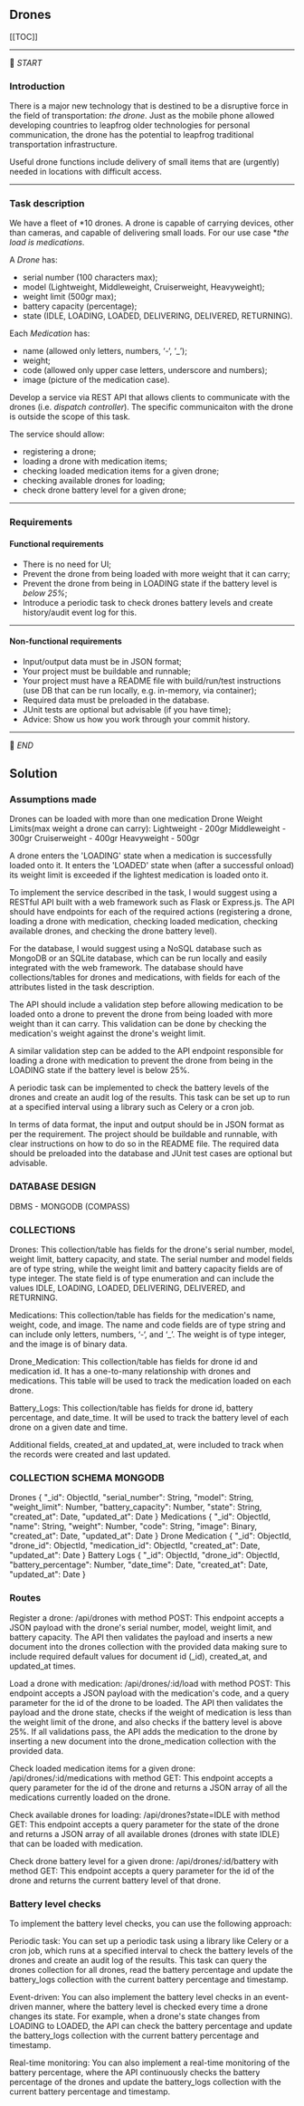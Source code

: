 ## Drones

[[TOC]]

---

:scroll: *START*


### Introduction

There is a major new technology that is destined to be a disruptive force in the field of transportation: *the drone*. Just as the mobile phone allowed developing countries to leapfrog older technologies for personal communication, the drone has the potential to leapfrog traditional transportation infrastructure.

Useful drone functions include delivery of small items that are (urgently) needed in locations with difficult access.

---

### Task description

We have a fleet of *10 drones. A drone is capable of carrying devices, other than cameras, and capable of delivering small loads. For our use case **the load is medications*.

A *Drone* has:
- serial number (100 characters max);
- model (Lightweight, Middleweight, Cruiserweight, Heavyweight);
- weight limit (500gr max);
- battery capacity (percentage);
- state (IDLE, LOADING, LOADED, DELIVERING, DELIVERED, RETURNING).

Each *Medication* has: 
- name (allowed only letters, numbers, ‘-‘, ‘_’);
- weight;
- code (allowed only upper case letters, underscore and numbers);
- image (picture of the medication case).

Develop a service via REST API that allows clients to communicate with the drones (i.e. *dispatch controller*). The specific communicaiton with the drone is outside the scope of this task. 

The service should allow:
- registering a drone;
- loading a drone with medication items;
- checking loaded medication items for a given drone; 
- checking available drones for loading;
- check drone battery level for a given drone;

---

### Requirements

#### Functional requirements

- There is no need for UI;
- Prevent the drone from being loaded with more weight that it can carry;
- Prevent the drone from being in LOADING state if the battery level is *below 25%*;
- Introduce a periodic task to check drones battery levels and create history/audit event log for this.

---

#### Non-functional requirements

- Input/output data must be in JSON format;
- Your project must be buildable and runnable;
- Your project must have a README file with build/run/test instructions (use DB that can be run locally, e.g. in-memory, via container);
- Required data must be preloaded in the database.
- JUnit tests are optional but advisable (if you have time);
- Advice: Show us how you work through your commit history.

---

:scroll: *END*

## Solution

### Assumptions made
Drones can be loaded with more than one medication
Drone Weight Limits(max weight a drone can carry):
Lightweight - 200gr
Middleweight - 300gr
Cruiserweight - 400gr
Heavyweight - 500gr

A drone enters the 'LOADING' state when a medication is successfully loaded onto it. It enters the 'LOADED' state when (after a successful onload) its weight limit is exceeded if the lightest medication is loaded onto it.


To implement the service described in the task, I would suggest using a RESTful API built with a web framework such as Flask or Express.js. The API should have endpoints for each of the required actions (registering a drone, loading a drone with medication, checking loaded medication, checking available drones, and checking the drone battery level).

For the database, I would suggest using a NoSQL database such as MongoDB or an SQLite database, which can be run locally and easily integrated with the web framework. The database should have collections/tables for drones and medications, with fields for each of the attributes listed in the task description.

The API should include a validation step before allowing medication to be loaded onto a drone to prevent the drone from being loaded with more weight than it can carry. This validation can be done by checking the medication's weight against the drone's weight limit.

A similar validation step can be added to the API endpoint responsible for loading a drone with medication to prevent the drone from being in the LOADING state if the battery level is below 25%.

A periodic task can be implemented to check the battery levels of the drones and create an audit log of the results. This task can be set up to run at a specified interval using a library such as Celery or a cron job.

In terms of data format, the input and output should be in JSON format as per the requirement. The project should be buildable and runnable, with clear instructions on how to do so in the README file. The required data should be preloaded into the database and JUnit test cases are optional but advisable.


### DATABASE DESIGN
DBMS - MONGODB (COMPASS)

### COLLECTIONS
Drones: This collection/table has fields for the drone's serial number, model, weight limit, battery capacity, and state. The serial number and model fields are of type string, while the weight limit and battery capacity fields are of type integer. The state field is of type enumeration and can include the values IDLE, LOADING, LOADED, DELIVERING, DELIVERED, and RETURNING.

Medications: This collection/table has fields for the medication's name, weight, code, and image. The name and code fields are of type string and can include only letters, numbers, ‘-‘, and ‘_’. The weight is of type integer, and the image is of binary data.

Drone_Medication: This collection/table has fields for drone id and medication id. It has a one-to-many relationship with drones and medications. This table will be used to track the medication loaded on each drone.

Battery_Logs: This collection/table has fields for drone id, battery percentage, and date_time. It will be used to track the battery level of each drone on a given date and time.

Additional fields, created_at and updated_at, were included to track when the records were created and last updated.

### COLLECTION SCHEMA MONGODB
Drones
{
    "_id": ObjectId,
    "serial_number": String,
    "model": String,
    "weight_limit": Number,
    "battery_capacity": Number,
    "state": String,
    "created_at": Date,
    "updated_at": Date
}
Medications
{
    "_id": ObjectId,
    "name": String,
    "weight": Number,
    "code": String,
    "image": Binary,
    "created_at": Date,
    "updated_at": Date
}
Drone Medication
{
    "_id": ObjectId,
    "drone_id": ObjectId,
    "medication_id": ObjectId,
    "created_at": Date,
    "updated_at": Date
}
Battery Logs
{
    "_id": ObjectId,
    "drone_id": ObjectId,
    "battery_percentage": Number,
    "date_time": Date,
    "created_at": Date,
    "updated_at": Date
}

### Routes
Register a drone: /api/drones with method POST: This endpoint accepts a JSON payload with the drone's serial number, model, weight limit, and battery capacity. The API then validates the payload and inserts a new document into the drones collection with the provided data making sure to include required default values for document id (_id), created_at, and updated_at times.

Load a drone with medication: /api/drones/:id/load with method POST: This endpoint accepts a JSON payload with the medication's code, and a query parameter for the id of the drone to be loaded. The API then validates the payload and the drone state, checks if the weight of medication is less than the weight limit of the drone, and also checks if the battery level is above 25%. If all validations pass, the API adds the medication to the drone by inserting a new document into the drone_medication collection with the provided data.

Check loaded medication items for a given drone: /api/drones/:id/medications with method GET: This endpoint accepts a query parameter for the id of the drone and returns a JSON array of all the medications currently loaded on the drone.

Check available drones for loading: /api/drones?state=IDLE with method GET: This endpoint accepts a query parameter for the state of the drone and returns a JSON array of all available drones (drones with state IDLE) that can be loaded with medication.

Check drone battery level for a given drone: /api/drones/:id/battery with method GET: This endpoint accepts a query parameter for the id of the drone and returns the current battery level of that drone.


### Battery level checks
To implement the battery level checks, you can use the following approach:

Periodic task: You can set up a periodic task using a library like Celery or a cron job, which runs at a specified interval to check the battery levels of the drones and create an audit log of the results. This task can query the drones collection for all drones, read the battery percentage and update the battery_logs collection with the current battery percentage and timestamp.

Event-driven: You can also implement the battery level checks in an event-driven manner, where the battery level is checked every time a drone changes its state. For example, when a drone's state changes from LOADING to LOADED, the API can check the battery percentage and update the battery_logs collection with the current battery percentage and timestamp.

Real-time monitoring: You can also implement a real-time monitoring of the battery percentage, where the API continuously checks the battery percentage of the drones and update the battery_logs collection with the current battery percentage and timestamp.

